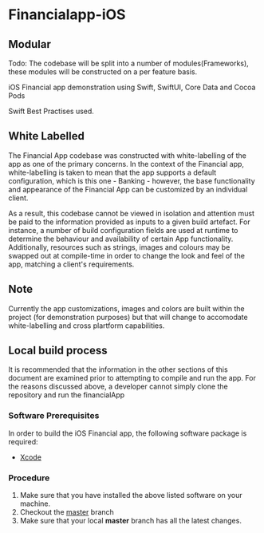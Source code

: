 # Financialapp-iOS

## Modular

Todo: The codebase will be split into a number of modules(Frameworks), these modules will be constructed on a per feature basis.

iOS Financial app demonstration using Swift, SwiftUI, Core Data and Cocoa Pods

Swift Best Practises used.

## White Labelled

The Financial App codebase was constructed with white-labelling of the app as one of the primary concerns. In the context of the Financial app, white-labelling is taken to mean that the app supports a default configuration, which is this one - Banking - however, the base functionality and appearance of the Financial App can be customized by an individual client.

As a result, this codebase cannot be viewed in isolation and attention must be paid to the information provided as inputs to a given build artefact. For instance, a number of build configuration fields are used at runtime to determine the behaviour and availability of certain App functionality. Additionally, resources such as strings, images and colours may be swapped out at compile-time in order to change the look and feel of the app, matching a client's requirements.

## Note

Currently the app customizations, images and colors are built within the project (for demonstration purposes) but that will change to accomodate white-labelling and cross plartform capabilities.

## Local build process

It is recommended that the information in the other sections of this document are examined prior to attempting to compile and run the app. For the reasons discussed above, a developer cannot simply clone the repository and run the financialApp

### Software Prerequisites

In order to build the iOS Financial app, the following software package is required:
- [Xcode](https://apps.apple.com/us/app/xcode/id497799835?mt=12)

### Procedure

1. Make sure that you have installed the above listed software on your machine.
2. Checkout the [master](https://github.com/muralcode/financialapp-ios) branch
3. Make sure that your local **master** branch has all the latest changes.

